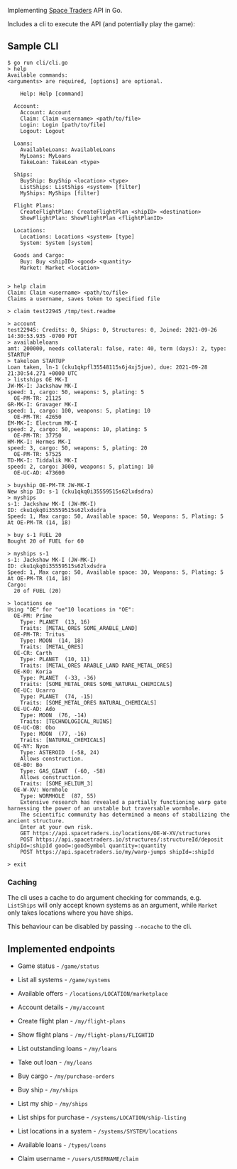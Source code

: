 Implementing [Space Traders](https://spacetraders.io) API in Go.

Includes a cli to execute the API (and potentially play the game):

## Sample CLI

```
$ go run cli/cli.go
> help
Available commands:
<arguments> are required, [options] are optional.

    Help: Help [command]

  Account:
    Account: Account
    Claim: Claim <username> <path/to/file>
    Login: Login [path/to/file]
    Logout: Logout

  Loans:
    AvailableLoans: AvailableLoans
    MyLoans: MyLoans
    TakeLoan: TakeLoan <type>

  Ships:
    BuyShip: BuyShip <location> <type>
    ListShips: ListShips <system> [filter]
    MyShips: MyShips [filter]

  Flight Plans:
    CreateFlightPlan: CreateFlightPlan <shipID> <destination>
    ShowFlightPlan: ShowFlightPlan <flightPlanID>

  Locations:
    Locations: Locations <system> [type]
    System: System [system]

  Goods and Cargo:
    Buy: Buy <shipID> <good> <quantity>
    Market: Market <location>


> help claim
Claim: Claim <username> <path/to/file>
Claims a username, saves token to specified file

> claim test22945 /tmp/test.readme

> account
test22945: Credits: 0, Ships: 0, Structures: 0, Joined: 2021-09-26 14:30:53.935 -0700 PDT
> availableloans
amt: 200000, needs collateral: false, rate: 40, term (days): 2, type: STARTUP
> takeloan STARTUP
Loan taken, ln-1 (cku1qkpfl35548115s6j4xj5jue), due: 2021-09-28 21:30:54.271 +0000 UTC
> listships OE MK-I
JW-MK-I: Jackshaw MK-I
speed: 1, cargo: 50, weapons: 5, plating: 5
  OE-PM-TR: 21125
GR-MK-I: Gravager MK-I
speed: 1, cargo: 100, weapons: 5, plating: 10
  OE-PM-TR: 42650
EM-MK-I: Electrum MK-I
speed: 2, cargo: 50, weapons: 10, plating: 5
  OE-PM-TR: 37750
HM-MK-I: Hermes MK-I
speed: 3, cargo: 50, weapons: 5, plating: 20
  OE-PM-TR: 57525
TD-MK-I: Tiddalik MK-I
speed: 2, cargo: 3000, weapons: 5, plating: 10
  OE-UC-AD: 473600

> buyship OE-PM-TR JW-MK-I
New ship ID: s-1 (cku1qkq0i35559515s62lxdsdra)
> myships
s-1: Jackshaw MK-I (JW-MK-I)
ID: cku1qkq0i35559515s62lxdsdra
Speed: 1, Max cargo: 50, Available space: 50, Weapons: 5, Plating: 5
At OE-PM-TR (14, 18)

> buy s-1 FUEL 20
Bought 20 of FUEL for 60

> myships s-1
s-1: Jackshaw MK-I (JW-MK-I)
ID: cku1qkq0i35559515s62lxdsdra
Speed: 1, Max cargo: 50, Available space: 30, Weapons: 5, Plating: 5
At OE-PM-TR (14, 18)
Cargo:
  20 of FUEL (20)

> locations oe
Using "OE" for "oe"10 locations in "OE":
  OE-PM: Prime
    Type: PLANET  (13, 16)
    Traits: [METAL_ORES SOME_ARABLE_LAND]
  OE-PM-TR: Tritus
    Type: MOON  (14, 18)
    Traits: [METAL_ORES]
  OE-CR: Carth
    Type: PLANET  (10, 11)
    Traits: [METAL_ORES ARABLE_LAND RARE_METAL_ORES]
  OE-KO: Koria
    Type: PLANET  (-33, -36)
    Traits: [SOME_METAL_ORES SOME_NATURAL_CHEMICALS]
  OE-UC: Ucarro
    Type: PLANET  (74, -15)
    Traits: [SOME_METAL_ORES NATURAL_CHEMICALS]
  OE-UC-AD: Ado
    Type: MOON  (76, -14)
    Traits: [TECHNOLOGICAL_RUINS]
  OE-UC-OB: Obo
    Type: MOON  (77, -16)
    Traits: [NATURAL_CHEMICALS]
  OE-NY: Nyon
    Type: ASTEROID  (-58, 24)
    Allows construction.
  OE-BO: Bo
    Type: GAS_GIANT  (-60, -58)
    Allows construction.
    Traits: [SOME_HELIUM_3]
  OE-W-XV: Wormhole
    Type: WORMHOLE  (87, 55)
    Extensive research has revealed a partially functioning warp gate harnessing the power of an unstable but traversable wormhole.
    The scientific community has determined a means of stabilizing the ancient structure.
    Enter at your own risk.
    GET https://api.spacetraders.io/locations/OE-W-XV/structures
    POST https://api.spacetraders.io/structures/:structureId/deposit shipId=:shipId good=:goodSymbol quantity=:quantity
    POST https://api.spacetraders.io/my/warp-jumps shipId=:shipId

> exit
```

### Caching

The cli uses a cache to do argument checking for commands, e.g. `ListShips`
will only accept known systems as an argument, while `Market` only takes
locations where you have ships.

This behaviour can be disabled by passing `--nocache` to the cli.

## Implemented endpoints


* Game status - `/game/status`

* List all systems - `/game/systems`

* Available offers - `/locations/LOCATION/marketplace`

* Account details - `/my/account`

* Create flight plan - `/my/flight-plans`

* Show flight plans - `/my/flight-plans/FLIGHTID`

* List outstanding loans - `/my/loans`

* Take out loan - `/my/loans`

* Buy cargo - `/my/purchase-orders`

* Buy ship - `/my/ships`

* List my ship - `/my/ships`

* List ships for purchase - `/systems/LOCATION/ship-listing`

* List locations in a system - `/systems/SYSTEM/locations`

* Available loans - `/types/loans`

* Claim username - `/users/USERNAME/claim`

